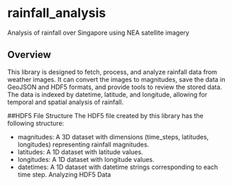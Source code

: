 # rainfall_analysis
Analysis of rainfall over Singapore using NEA satellite imagery 

## Overview
This library is designed to fetch, process, and analyze rainfall data from weather images. It can convert the images to magnitudes, save the data in GeoJSON and HDF5 formats, and provide tools to review the stored data. The data is indexed by datetime, latitude, and longitude, allowing for temporal and spatial analysis of rainfall.

##HDF5 File Structure
The HDF5 file created by this library has the following structure:

- magnitudes: A 3D dataset with dimensions (time_steps, latitudes, longitudes) representing rainfall magnitudes.
- latitudes: A 1D dataset with latitude values.
- longitudes: A 1D dataset with longitude values.
- datetimes: A 1D dataset with datetime strings corresponding to each time step.
Analyzing HDF5 Data
